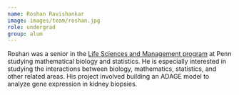 ```yaml
---
name: Roshan Ravishankar
image: images/team/roshan.jpg
role: undergrad
group: alum
---
```


Roshan was a senior in the [Life Sciences and Management program](http://lsm.upenn.edu/) at Penn studying mathematical biology and statistics.
He is especially interested in studying the interactions between biology, mathematics, statistics, and other related areas.
His project involved building an ADAGE model to analyze gene expression in kidney biopsies.
